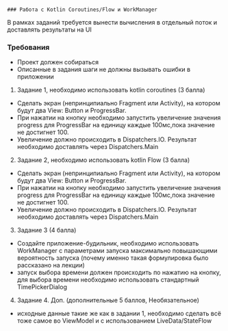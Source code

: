                                                                                                                                                                                                           ### Работа с Kotlin Coroutines/Flow и WorkManager
В рамках заданий требуется вынести вычисления в отдельный поток и доставлять результаты на UI

### Требования
- Проект должен собираться
- Описанные в задания шаги не должны вызывать ошибки в приложении

1) Задание 1, необходимо использовать kotlin coroutines (3 балла)
- Сделать экран (непринципиально Fragment или Activity), на котором будут два View: Button и ProgressBar.
- При нажатии на кнопку необходимо запустить увеличение значения progress для ProgressBar на единицу каждые 100мс,пока значение не достигнет 100.
- Увеличение должно происходить в Dispatchers.IO. Результат необходимо доставлять через Dispatchers.Main

2) Задание 2,  необходимо использовать kotlin Flow (3 балла)
- Сделать экран (непринципиально Fragment или Activity), на котором будут два View: Button и ProgressBar.
- При нажатии на кнопку необходимо запустить увеличение значения progress для ProgressBar на единицу каждые 100мс,пока значение не достигнет 100.
- Увеличение должно происходить в Dispatchers.IO. Результат необходимо доставлять через Dispatchers.Main

3) Задание 3 (4 балла)
- Cоздайте приложение-будильник, необходимо использовать WorkManager с параметрами запуска максимально повышающими вероятность запуска (почему именно такая формулировка было рассказано на лекции)
- запуск выбора времени должен происходить по нажатию на кнопку, для выбора времени необходимо использовать стандартный TimePickerDialog

4) Задание 4. Доп. (дополнительные 5 баллов, Необязательное)
- исходные данные такие же как в задании 1, необходимо сделать всё тоже самое во ViewModel и с использованием LiveData/StateFlow
